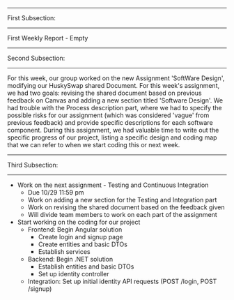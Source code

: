 *****************
First Subsection:
*****************
First Weekly Report - Empty


******************
Second Subsection:
******************
For this week, our group worked on the new Assignment 'SoftWare Design', modifying our HuskySwap shared Document.
For this week's assignment, we had two goals: revising the shared document based on previous feedback on Canvas and adding a new section titled 'Software Design'.
We had trouble with the Process description part, where we had to specify the possible risks for our assignment (which was considered 'vague' from previous feedback) and provide specific descriptions for each software component.
During this assignment, we had valuable time to write out the specific progress of our project, listing a specific design and coding map that we can refer to when we start coding this or next week.


*****************
Third Subsection:
*****************

* Work on the next assignment - Testing and Continuous Integration
  * Due 10/29 11:59 pm
  * Work on adding a new section for the Testing and Integration part
  * Work on revising the shared document based on the feedback given
  * Will divide team members to work on each part of the assignment
* Start working on the coding for our project
  * Frontend: Begin Angular solution
    * Create login and signup page
    * Create entities and basic DTOs
    * Establish services
  * Backend: Begin .NET solution
    * Establish entities and basic DTOs
    * Set up identity controller
  * Integration: Set up initial identity API requests (POST /login, POST /signup)

